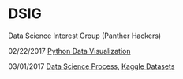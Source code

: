 # DSIG
Data Science Interest Group (Panther Hackers)

02/22/2017 [Python Data Visualization](https://www.kaggle.com/snghiem/d/uciml/iris/02-22-2017-python-data-visualizations/notebook)

03/01/2017 [Data Science Process](https://slack-files.com/T0LAB6TPE-F4D0T4MKL-3edf895cc3), [Kaggle Datasets](https://www.kaggle.com/datasets)
